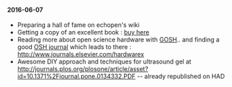 #### 2016-06-07

-   Preparing a hall of fame on echopen's wiki
-   Getting a copy of an excellent book : [buy
    here](http://www.lulu.com/shop/st%C3%A9phane-ribas-and-st%C3%A9phane-ubeda-and-patrick-guillaud/logiciels-et-objets-libres-animer-une-communaut%C3%A9-autour-dun-projet-ouvert/paperback/product-22702396.html)
-   Reading more about open science hardware with
    [GOSH](http://openhardware.science/gosh-manifesto/).. and finding a
    good [OSH journal](http://openhardware.science/2016/05/20/292/)
    which leads to there : <http://www.journals.elsevier.com/hardwarex>
-   Awesome DIY approach and techniques for ultrasound gel at
    http://journals.plos.org/plosone/article/asset?id=10.1371%2Fjournal.pone.0134332.PDF
    -- already republished on HAD

####
